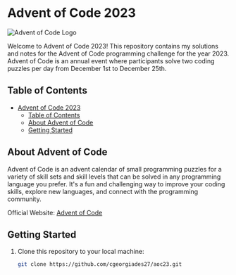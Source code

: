# Advent of Code 2023

![Advent of Code Logo](https://adventofcode.com/favicon.png)

Welcome to Advent of Code 2023! This repository contains my solutions and notes for the Advent of Code programming challenge for the year 2023. Advent of Code is an annual event where participants solve two coding puzzles per day from December 1st to December 25th.

## Table of Contents

- [Advent of Code 2023](#advent-of-code-2023)
  - [Table of Contents](#table-of-contents)
  - [About Advent of Code](#about-advent-of-code)
  - [Getting Started](#getting-started)

## About Advent of Code

Advent of Code is an advent calendar of small programming puzzles for a variety of skill sets and skill levels that can be solved in any programming language you prefer. It's a fun and challenging way to improve your coding skills, explore new languages, and connect with the programming community.

Official Website: [Advent of Code](https://adventofcode.com/)

## Getting Started

1. Clone this repository to your local machine:
   ```bash
   git clone https://github.com/cgeorgiades27/aoc23.git
